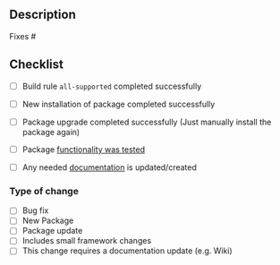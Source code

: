 ## Description

<!--Please include a summary of the change and which issue is fixed. Please also include relevant motivation and context.-->

Fixes # <!--Optionally, add links to existing issues or other PR's-->

## Checklist

- [ ] Build rule `all-supported` completed successfully
- [ ] New installation of package completed successfully
- [ ] Package upgrade completed successfully (Just manually install the package again)
- [ ] Package [functionality was tested](https://github.com/SynoCommunity/spksrc/wiki/Update-Policy#tests-checks)
- [ ] Any needed [documentation](https://github.com/SynoCommunity/spksrc/wiki/Create-documentation) is updated/created


### Type of change

<!--Please use any relavent tags.-->
- [ ] Bug fix
- [ ] New Package
- [ ] Package update
- [ ] Includes small framework changes
- [ ] This change requires a documentation update (e.g. Wiki)
